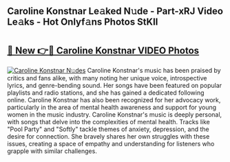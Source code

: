 ## Caroline Konstnar Le𝚊ked N𝚞de - Part-xRJ Video Le𝚊ks - Hot Onlyf𝚊ns Photos StKII

# <h2><a href="http://ab87974.deff.icu/?id=Caroline+Konstnar">🔗 New 👉🔴 Caroline Konstnar VIDEO Photos</a></h2>

[![Caroline Konstnar N𝚞des](https://i.imgur.com/rIISA9y.gif)](http://ab87974.deff.icu/?id=Caroline+Konstnar)
Caroline Konstnar's music has been praised by critics and fans alike, with many noting her unique voice, introspective lyrics, and genre-bending sound. Her songs have been featured on popular playlists and radio stations, and she has gained a dedicated following online. Caroline Konstnar has also been recognized for her advocacy work, particularly in the area of mental health awareness and support for young women in the music industry. Caroline Konstnar's music is deeply personal, with songs that delve into the complexities of mental health. Tracks like "Pool Party" and "Softly" tackle themes of anxiety, depression, and the desire for connection. She bravely shares her own struggles with these issues, creating a space of empathy and understanding for listeners who grapple with similar challenges.
